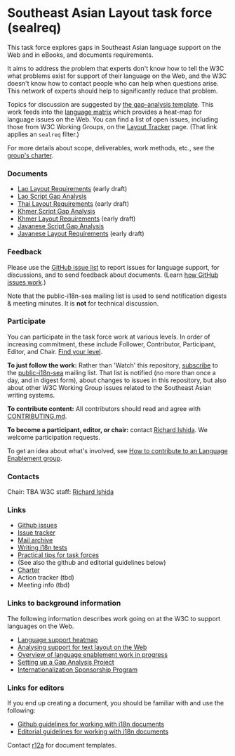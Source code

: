 # Southeast Asian Layout task force (sealreq)

This task force explores gaps in Southeast Asian language support on the Web and in eBooks, and documents requirements.

It aims to address the problem that experts don't know how to tell the W3C what problems exist for support of their language on the Web, and the W3C doesn't know how to contact people who can help when questions arise. This network of experts should help to significantly reduce that problem.

Topics for discussion are suggested by [the gap-analysis template](http://w3c.github.io/i18n-activity/templates/gap-analysis/gap-analysis_template.html). This work feeds into the [language matrix](http://w3c.github.io/typography/gap-analysis/language-matrix.html) which provides a heat-map for language issues on the Web.  You can find a list of open issues, including those from W3C Working Groups, on the [Layout Tracker](http://w3c.github.io/i18n-activity/textlayout/?filter=sealreq) page. (That link applies an `sealreq` filter.)

For more details about scope, deliverables, work methods, etc., see the [group's charter](https://w3c.github.io/sealreq/charter/).


### Documents
- [Lao Layout Requirements](https://w3c.github.io/sealreq/lao/) (early draft)
- [Lao Script Gap Analysis](https://w3c.github.io/sealreq/gap-analysis/laoo-gap.html)
- [Thai Layout Requirements](https://w3c.github.io/sealreq/thai/) (early draft)
- [Khmer Script Gap Analysis](https://w3c.github.io/sealreq/gap-analysis/khmr-gap.html)
- [Khmer Layout Requirements](https://w3c.github.io/sealreq/khmer/) (early draft)
- [Javanese Script Gap Analysis](https://w3c.github.io/sealreq/gap-analysis/java-gap.html)
- [Javanese Layout Requirements](https://w3c.github.io/sealreq/javanese/) (early draft)


### Feedback
Please use the [GitHub issue list](https://github.com/w3c/sealreq/issues) to report issues for language support, for discussions, and to send feedback about documents. (Learn [how GitHub issues work](http://w3c.github.io/i18n-activity/guidelines/issues.html).)

Note that the public-i18n-sea mailing list is used to send notification digests & meeting minutes. It is **not** for technical discussion.


### Participate
You can participate in the task force work at various levels. In order of increasing commitment, these include Follower, Contributor, Participant, Editor, and Chair. [Find your level](https://github.com/w3c/i18n-activity/wiki/Layout-task-force-roles).

**To just follow the work:** Rather than 'Watch' this repository, [subscribe](mailto:public-i18n-sea-request@w3.org?subject=subscribe) to the [public-i18n-sea](https://lists.w3.org/Archives/Public/public-i18n-sea/) mailing list. That list is notified (no more than once a day, and in digest form), about changes to issues in this repository, but also about other W3C Working Group issues related to the Southeast Asian writing systems.

**To contribute content:** All contributors should read and agree with [CONTRIBUTING.md](CONTRIBUTING.md).

**To become a participant, editor, or chair:** contact [Richard Ishida](mailto:ishida@w3.org). We welcome participation requests.

To get an idea about what's involved, see [How to contribute to an Language Enablement group](https://w3c.github.io/i18n-activity/guidelines/le-participation). 


### Contacts
Chair: TBA
W3C staff: [Richard Ishida](mailto:ishida@w3.org)


### Links
- [Github issues](https://github.com/w3c/sealreq/issues)
- [Issue tracker](http://w3c.github.io/i18n-activity/textlayout/?filter=sealreq)
- [Mail archive](https://lists.w3.org/Archives/Public/public-i18n-sea/)
- [Writing i18n tests](https://github.com/w3c/i18n-activity/wiki/Writing-i18n-tests)
- [Practical tips for task forces](https://w3c.github.io/i18n-activity/guidelines/process.html)
- (See also the github and editorial guidelines below)
- [Charter](https://w3c.github.io/sealreq/charter/)
- Action tracker (tbd)
- Meeting info (tbd)


### Links to background information
The following information describes work going on at the W3C to support languages on the Web.
- [Language support heatmap](http://w3c.github.io/typography/gap-analysis/language-matrix.html)
- [Analysing support for text layout on the Web](https://github.com/w3c/i18n-discuss/wiki/Analysing-support-for-text-layout-on-the-Web)
- [Overview of language enablement work in progress](https://www.w3.org/International/layout)
- [Setting up a Gap Analysis Project](https://github.com/w3c/typography/wiki/Setting-up-a-Gap-Analysis-Project)
- [Internationalization Sponsorship Program](https://www.w3.org/International/sponsorship/)


### Links for editors
If you end up creating a document, you should be familiar with and use the following:

- [Github guidelines for working with i18n documents](http://w3c.github.io/i18n-activity/guidelines/github)
- [Editorial guidelines for working with i18n documents](http://w3c.github.io/i18n-activity/guidelines/editing)

Contact [r12a](mailto:ishida@w3.org) for document templates.



